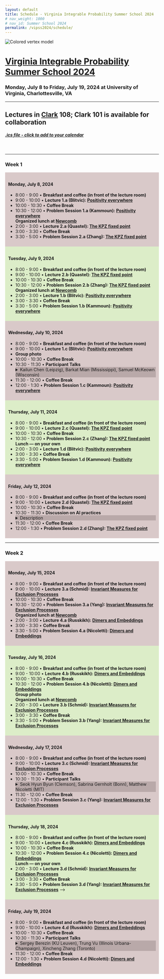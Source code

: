 ```yaml
---
layout: default
title: Schedule - Virginia Integrable Probability Summer School 2024
# nav_weight: 1000
# nav_id: Summer School 2024
permalink: /vipss2024/schedule/
---
```


<img src="{{site.url}}/vipss2024/color-vertex.jpg" style="max-width:100%" alt="Colored vertex model">

# <a href="{{site.url}}/vipss2024/">Virginia Integrable Probability Summer School 2024</a>

### Monday, July 8 to Friday, July 19, 2024 at University of Virginia, Charlottesville, VA

---

## Lectures in <a href="https://maps.app.goo.gl/UG54EAc6uqhjr4qZ9">Clark</a> 108; Clark 101 is available for collaboration

<h5><a href="{{site.url}}/vipss2024/VIPSS2024.ics">.ics file - click to add to your calendar</a></h5><br>

<hr><h3>Week 1</h3>

<!-- Week 1 Monday, July 8, 2024 -->  
<div style="background-color:#d9c9c9;padding:10px" class="mb-3">  
    <h4>Monday, July 8, 2024</h4>  
    <ul>
    <li>
    8:00 - 9:00 &bull; <strong>Breakfast and coffee (in front of the lecture room)</strong>
    </li>  
        <li>9:00 - 10:00 &bull; <strong>Lecture 1.a (Blitvic): <a href="{{site.url}}/vipss2024/blitvic/">Positivity everywhere</a></strong>
            <!--<details style="background-color:#b9a9a9">
              <summary>TBD Details</summary>
              <div style="background-color:#d9c9c9; padding:10px">Decsription</div>
            </details>-->
        </li>
        <li>10:00 - 10:30 &bull; <strong>Coffee Break</strong></li>  
        <li>10:30 - 12:00 &bull; <strong> Problem Session 1.a (Kammoun): <a href="{{site.url}}/vipss2024/blitvic/">Positivity everywhere</a></strong>
            <!--<details style="background-color:#b9a9a9">
              <summary>TBD Details</summary>
              <div style="background-color:#d9c9c9; padding:10px">Decsription</div>
            </details>-->
        </li>  
        <div class="mb-2 mt-2" style="font-weight:bold">Organized lunch at <a href="https://maps.app.goo.gl/r9dSBHdRg8t7csUq5">Newcomb</a></div>
        <li>2:00 - 3:00 &bull; <strong>Lecture 2.a (Quastel): <a href="{{site.url}}/vipss2024/quastel/">The KPZ fixed point</a></strong>
            <!--<details style="background-color:#b9a9a9">
              <summary>TBD Details</summary>
              <div style="background-color:#d9c9c9; padding:10px">Decsription</div>
            </details>-->
        </li>
        <li>3:00 - 3:30 &bull; <strong>Coffee Break</strong></li>  
        <li>3:30 - 5:00 &bull; <strong> Problem Session 2.a (Zhang): <a href="{{site.url}}/vipss2024/quastel/">The KPZ fixed point</a></strong>
            <!--<details style="background-color:#b9a9a9">
              <summary>TBD Details</summary>
              <div style="background-color:#d9c9c9; padding:10px">Decsription</div>
            </details>-->
        </li>  
    </ul>  
</div>

<div style="background-color:#DCEDC8;padding:10px" class="mb-3">  
    <h4>Tuesday, July 9, 2024</h4>  
        <ul>
    <li>
    8:00 - 9:00 &bull; <strong>Breakfast and coffee (in front of the lecture room)</strong>
    </li>    
        <li>9:00 - 10:00 &bull; <strong>Lecture 2.b (Quastel): <a href="{{site.url}}/vipss2024/quastel/">The KPZ fixed point</a></strong>
            <!--<details style="background-color:#bccea8">
              <summary>TBD Details</summary>
              <div style="background-color:#DCEDC8; padding:10px">Decsription</div>
            </details>-->
        </li>
        <li>10:00 - 10:30 &bull; <strong>Coffee Break</strong></li>  
        <li>10:30 - 12:00 &bull; <strong> Problem Session 2.b (Zhang): <a href="{{site.url}}/vipss2024/quastel/">The KPZ fixed point</a></strong>
            <!--<details style="background-color:#bccea8">
              <summary>TBD Details</summary>
              <div style="background-color:#DCEDC8; padding:10px">Decsription</div>
            </details>-->
        </li>
        <div class="mb-2 mt-2" style="font-weight:bold">Organized lunch at <a href="https://maps.app.goo.gl/r9dSBHdRg8t7csUq5">Newcomb</a></div>
        <li>2:00 - 3:00 &bull; <strong>Lecture 1.b (Blitvic): <a href="{{site.url}}/vipss2024/blitvic/">Positivity everywhere</a></strong>
            <!--<details style="background-color:#bccea8">
              <summary>TBD Details</summary>
              <div style="background-color:#DCEDC8; padding:10px">Decsription</div>
            </details>-->
        </li>
        <li>3:00 - 3:30 &bull; <strong>Coffee Break</strong></li>  
        <li>3:30 - 5:00 &bull; <strong> Problem Session 1.b (Kammoun): <a href="{{site.url}}/vipss2024/blitvic/">Positivity everywhere</a></strong>
            <!--<details style="background-color:#bccea8">
              <summary>TBD Details</summary>
              <div style="background-color:#DCEDC8; padding:10px">Decsription</div>
            </details>-->
        </li>  
    </ul>  
</div>

<div style="background-color:#d9c9c9;padding:10px" class="mb-3">  
    <h4>Wednesday, July 10, 2024</h4>  
        <ul>
    <li>
    8:00 - 9:00 &bull; <strong>Breakfast and coffee (in front of the lecture room)</strong>
    </li>    
        <li>9:00 - 10:00 &bull; <strong>Lecture 1.c (Blitvic): <a href="{{site.url}}/vipss2024/blitvic/">Positivity everywhere</a></strong>
            <!--<details style="background-color:#b9a9a9">
              <summary>TBD Details</summary>
              <div style="background-color:#d9c9c9; padding:10px">Decsription</div>
            </details>-->
        </li>
        <li style="font-weight:bold">Group photo</li>
        <li>10:00 - 10:30 &bull; <strong>Coffee Break</strong></li>  
        <li>10:30 - 11:30 &bull; <strong>Participant Talks</strong>
            <details style="background-color:#b9a9a9">
              <summary>Kailun Chen (Leipzig), Barkat Mian (Mississippi), Samuel McKeown (Wisconsin)</summary>
              <div style="background-color:#d9c9c9;
              padding:10px">
              Kailun Chen (Leipzig)
<br><strong>
Mallows product measure</strong>
<br>
q-exchangeable ergodic distributions on the infinite symmetric group were classified by Gnedin-Olshanski (2012). In this paper, we study a specific linear combination of the ergodic measures and call it the Mallows product measure. From a particle system perspective, the Mallows product measure is a reversible stationary blocking measure of the infinite-species ASEP and it is a natural multi-species extension of the Bernoulli product blocking measures of the one-species ASEP. Moreover, the Mallows product measure can be viewed as the universal product blocking measure of interacting particle systems coming from random walks on Hecke algebras. For the random infinite permutation distributed according to the Mallows product measure we have computed the joint distribution of its neighbouring displacements, as well as several other observables. The key feature of the obtained formulas is their remarkably simple product structure. We project these formulas to ASEP with finitely many species, which in particular recovers a recent result of Adams-Balazs-Jay, and also to ASEP(q,M). Our main tools are results of Gnedin-Olshanski about ergodic Mallows measures and shift-invariance symmetries of the stochastic colored six vertex model discovered by Borodin-Gorin-Wheeler and Galashin. This is a joint work with Alexey Bufetov.
              <br><br>
              Barkat Mian (Mississippi)
<br>
              <strong>On planar Brownian motion singularly tilted through a point potential</strong><br>
              We will discuss a special family of two-dimensional diffusions defined over a finite time interval [0, T]. These diffusions have transition density functions that are given by the integral kernels of the semigroup corresponding to the two-dimensional Schr ̈odinger operator with a point potential at the origin. Although, in a few ways, our processes of interest are closely related to two- dimensional Brownian motion, they have a singular drift pointing in the direction of the origin that is strong enough to enable the possibility of visiting there with positive probability. Our main focus is on characterizing a local time process at the origin for these diffusions analogous to that for a one-dimensional Brownian motion.
              <br><br>
              Samuel McKeown (Wisconsin)
<br>
              <strong>Solvability in a restricted first passage percolation
              </strong>
  <br>Strict-weak first passage percolation (SWFPP) is a model of random plane geometry, introduced by Seppäläinen as a simplification of planar FPP for which explicit formulae can be obtained. It is expected to lie in the KPZ universality class. One can apply many of the same techniques which have been used to study last passage percolation, in particular the systematic use of Busemann functions in describing the model's semi-infinite geodesics. SWFPP has the advantage of being solvable for a wider class of distributions and with expressions that tend to be easier to work with. As an application, we show that the tree of semi-infinite geodesics in exponential SWFPP fails to have a natural density near the axis.
              </div>
            </details>
        </li>  
        <li>11:30 - 12:00 &bull; <strong>Coffee Break</strong></li>  
        <li>12:00 - 1:30 &bull; <strong> Problem Session 1.c (Kammoun): <a href="{{site.url}}/vipss2024/blitvic/">Positivity everywhere</a></strong>
            <!--<details style="background-color:#b9a9a9">
              <summary>TBD Details</summary>
              <div style="background-color:#d9c9c9;
               padding:10px">Decsription</div>
            </details>-->
        </li>  
    </ul>  
</div>

<div style="background-color:#DCEDC8;padding:10px" class="mb-3">  
    <h4>Thursday, July 11, 2024</h4>  
        <ul>
    <li>
    8:00 - 9:00 &bull; <strong>Breakfast and coffee (in front of the lecture room)</strong>
    </li>    
        <li>9:00 - 10:00 &bull; <strong>Lecture 2.c (Quastel): <a href="{{site.url}}/vipss2024/quastel/">The KPZ fixed point</a></strong>
            <!--<details style="background-color:#bccea8">
              <summary>TBD Details</summary>
              <div style="background-color:#DCEDC8; padding:10px">Decsription</div>
            </details>-->
        </li>
        <li>10:00 - 10:30 &bull; <strong>Coffee Break</strong></li>  
        <li>10:30 - 12:00 &bull; <strong> Problem Session 2.c (Zhang): <a href="{{site.url}}/vipss2024/quastel/">The KPZ fixed point</a></strong>
            <!--<details style="background-color:#bccea8">
              <summary>TBD Details</summary>
              <div style="background-color:#DCEDC8; padding:10px">Decsription</div>
            </details>-->
        </li>  
        <div class="mb-2 mt-2" style="font-weight:bold">Lunch &mdash; on your own</div>
        <li>2:00 - 3:00 &bull; <strong>Lecture 1.d (Blitvic): <a href="{{site.url}}/vipss2024/blitvic/">Positivity everywhere</a></strong>
            <!--<details style="background-color:#bccea8">
              <summary>TBD Details</summary>
              <div style="background-color:#DCEDC8; padding:10px">Decsription</div>
            </details>-->
        </li>
        <li>3:00 - 3:30 &bull; <strong>Coffee Break</strong></li>  
        <li>3:30 - 5:00 &bull; <strong> Problem Session 1.d (Kammoun): <a href="{{site.url}}/vipss2024/blitvic/">Positivity everywhere</a></strong>
            <!--<details style="background-color:#bccea8">
              <summary>TBD Details</summary>
              <div style="background-color:#DCEDC8; padding:10px">Decsription</div>
            </details>-->
        </li>  
    </ul>  
</div>


<div style="background-color:#d9c9c9;padding:10px" class="mb-3">  
    <h4>Friday, July 12, 2024</h4>  
        <ul>
    <li>
    8:00 - 9:00 &bull; <strong>Breakfast and coffee (in front of the lecture room)</strong>
    </li>    
        <li>9:00 - 10:00 &bull; <strong>Lecture 2.d (Quastel): <a href="{{site.url}}/vipss2024/quastel/">The KPZ fixed point</a></strong>
            <!--<details style="background-color:#b9a9a9">
              <summary>TBD Details</summary>
              <div style="background-color:#d9c9c9; padding:10px">Decsription</div>
            </details>-->
        </li>
        <li>10:00 - 10:30 &bull; <strong>Coffee Break</strong></li>  
        <li>10:30 - 11:30 &bull; <strong>Discussion on AI practices</strong>
            <details style="background-color:#b9a9a9">
              <summary>Description</summary>
              <div style="background-color:#d9c9c9;
              padding:10px">We will discuss generative AI (chatGPT, etc.) in research, teaching, and administrative tasks. In the first half of the discussion, 
              Everyone is invited to contribute a short AI success story that others can follow. The second half is an open discussion around AI topics.</div>
            </details>
        </li>  
        <li>11:30 - 12:00 &bull; <strong>Coffee Break</strong></li>  
        <li>12:00 - 1:30 &bull; <strong> Problem Session 2.d (Zhang): <a href="{{site.url}}/vipss2024/quastel/">The KPZ fixed point</a></strong>
            <!--<details style="background-color:#b9a9a9">
              <summary>TBD Details</summary>
              <div style="background-color:#d9c9c9;
               padding:10px">Decsription</div>
            </details>-->
        </li>  
    </ul>  
</div>

<hr><h3>Week 2</h3>

<div style="background-color:#d9c9c9;padding:10px" class="mb-3">  
    <h4>Monday, July 15, 2024</h4>  
        <ul>
    <li>
    8:00 - 9:00 &bull; <strong>Breakfast and coffee (in front of the lecture room)</strong>
    </li>    
        <li>9:00 - 10:00 &bull; <strong>Lecture 3.a (Schmid): <a href="https://sites.google.com/view/dominik-schmid/virginia-2024">Invariant Measures for Exclusion Processes</a></strong>
            <!--<details style="background-color:#b9a9a9">
              <summary>TBD Details</summary>
              <div style="background-color:#d9c9c9; padding:10px">Decsription</div>
            </details>-->
        </li>
        <li>10:00 - 10:30 &bull; <strong>Coffee Break</strong></li>  
        <li>10:30 - 12:00 &bull; <strong> Problem Session 3.a (Yang): <a href="https://sites.google.com/view/dominik-schmid/virginia-2024">Invariant Measures for Exclusion Processes</a></strong>
            <!--<details style="background-color:#b9a9a9">
              <summary>TBD Details</summary>
              <div style="background-color:#d9c9c9; padding:10px">Decsription</div>
            </details>-->
        </li>  
        <div class="mb-2 mt-2" style="font-weight:bold">Organized lunch at <a href="https://maps.app.goo.gl/r9dSBHdRg8t7csUq5">Newcomb</a></div>
        <li>2:00 - 3:00 &bull; <strong>Lecture 4.a (Russkikh): <a href="{{site.url}}/vipss2024/russkikh/">Dimers and Embeddings</a></strong>
            <!--<details style="background-color:#b9a9a9">
              <summary>TBD Details</summary>
              <div style="background-color:#d9c9c9; padding:10px">Decsription</div>
            </details>-->
        </li>
        <li>3:00 - 3:30 &bull; <strong>Coffee Break</strong></li>  
        <li>3:30 - 5:00 &bull; <strong> Problem Session 4.a (Nicoletti): <a href="{{site.url}}/vipss2024/russkikh/">Dimers and Embeddings</a></strong>
            <!--<details style="background-color:#b9a9a9">
              <summary>TBD Details</summary>
              <div style="background-color:#d9c9c9; padding:10px">Decsription</div>
            </details>-->
        </li>  
    </ul>  
</div>

<div style="background-color:#DCEDC8;padding:10px" class="mb-3">  
    <h4>Tuesday, July 16, 2024</h4>  
        <ul>
    <li>
    8:00 - 9:00 &bull; <strong>Breakfast and coffee (in front of the lecture room)</strong>
    </li>    
        <li>9:00 - 10:00 &bull; <strong>Lecture 4.b (Russkikh): <a href="{{site.url}}/vipss2024/russkikh/">Dimers and Embeddings</a></strong>
            <!--<details style="background-color:#bccea8">
              <summary>TBD Details</summary>
              <div style="background-color:#DCEDC8; padding:10px">Decsription</div>
            </details>-->
        </li>
        <li>10:00 - 10:30 &bull; <strong>Coffee Break</strong></li>  
        <li>10:30 - 12:00 &bull; <strong> Problem Session 4.b (Nicoletti): <a href="{{site.url}}/vipss2024/russkikh/">Dimers and Embeddings</a></strong>
            <!--<details style="background-color:#bccea8">
              <summary>TBD Details</summary>
              <div style="background-color:#DCEDC8; padding:10px">Decsription</div>
            </details>-->
        </li>  
        <div class="mb-2 mt-2" style="font-weight:bold">Group photo</div>
        <div class="mb-2 mt-2" style="font-weight:bold">Organized lunch at <a href="https://maps.app.goo.gl/r9dSBHdRg8t7csUq5">Newcomb</a></div>
        <li>2:00 - 3:00 &bull; <strong>Lecture 3.b (Schmid): <a href="https://sites.google.com/view/dominik-schmid/virginia-2024">Invariant Measures for Exclusion Processes</a></strong>
            <!--<details style="background-color:#bccea8">
              <summary>TBD Details</summary>
              <div style="background-color:#DCEDC8; padding:10px">Decsription</div>
            </details>-->
        </li>
        <li>3:00 - 3:30 &bull; <strong>Coffee Break</strong></li>  
        <li>3:30 - 5:00 &bull; <strong> Problem Session 3.b (Yang): <a href="https://sites.google.com/view/dominik-schmid/virginia-2024">Invariant Measures for Exclusion Processes</a></strong>
            <!--<details style="background-color:#bccea8">
              <summary>TBD Details</summary>
              <div style="background-color:#DCEDC8; padding:10px">Decsription</div>
            </details>-->
        </li>  
    </ul>  
</div>

<div style="background-color:#d9c9c9;padding:10px" class="mb-3">  
    <h4>Wednesday, July 17, 2024</h4>  
        <ul>
    <li>
    8:00 - 9:00 &bull; <strong>Breakfast and coffee (in front of the lecture room)</strong>
    </li>    
        <li>9:00 - 10:00 &bull; <strong>Lecture 3.c (Schmid): <a href="https://sites.google.com/view/dominik-schmid/virginia-2024">Invariant Measures for Exclusion Processes</a></strong>
            <!--<details style="background-color:#b9a9a9">
              <summary>TBD Details</summary>
              <div style="background-color:#d9c9c9; padding:10px">Decsription</div>
            </details>-->
        </li>
        <li>10:00 - 10:30 &bull; <strong>Coffee Break</strong></li>  
        <li>10:30 - 11:30 &bull; <strong>Participant Talks</strong>
            <details style="background-color:#b9a9a9">
              <summary>Seok Hyun Byun (Clemson), Sabrina Gernholt (Bonn),  Matthew Nicoletti (MIT)</summary>
              <div style="background-color:#d9c9c9;
              padding:10px">
              Seok Hyun Byun (Clemson)
<br><strong>Dimer bijections, Aztec triangles, and spanning forests
</strong>
<br>
In this talk, we first recall a Temperley’s classical bijection (between spanning trees of a graph and dimer configurations of a related graph) and a related dimer bijection. Then, we present a new result, which extends the aforementioned bijections. As an application, we answer a question posed by Corteel, Huang, and Krattenthaler on finding an explicit bijection between domino tilings of two similar regions. If time permits, we also introduce a new combinatorial object that is equinumerous to domino tilings of Aztec triangles. This talk is based on a joint work with Mihai Ciucu.
<br><br>
Sabrina Gernholt (Bonn)
<br>
<strong>Fluctuations of a tagged particle in TASEP under influence of a deterministic wall</strong>
<br>
We consider a totally asymmetric simple exclusion process on Z with step initial condition and with the presence of a rightward-moving wall that prevents the particles from jumping. Our aim is to determine the limiting distribution of a tagged particle whose fluctuations are influenced by the wall around multiple macroscopic times.
<br><br>Matthew Nicoletti (MIT)
<br><strong> Perfect t-embeddings of the uniform hexagon</strong>
<br>
We construct and study the asymptotic properties of "perfect t-embeddings" of uniformly weighted hexagon graphs. Hexagon graphs are subgraphs of the honeycomb lattice, and the corresponding dimer model is equivalent to the model of uniformly random lozenge tilings of the hexagon. We provide exact formulas describing the perfect t-embeddings of these graphs, and we use these to prove the convergence of naturally associated discrete surfaces (coming from the "origami maps") to a maximal surface in Minkowski space carrying the conformal structure of the limiting Gaussian free field (GFF). The emergence of such a maximal surface is predicted to hold for a large class of dimer models by Chelkak, Laslier, and Russkikh. In addition, we check all conditions of a theorem of Chelkak, Laslier, and Russkikh which uses perfect t-embeddings to prove convergence of height fluctuations to the GFF, and thus we complete give a new proof, via t-embeddings, of convergence to the GFF. This is based on joint work with Marianna Russkikh and Tomas Berggren.
              </div>
            </details>
        </li>  
        <li>11:30 - 12:00 &bull; <strong>Coffee Break</strong></li>  
        <li>12:00 - 1:30 &bull; <strong> Problem Session 3.c (Yang): <a href="https://sites.google.com/view/dominik-schmid/virginia-2024">Invariant Measures for Exclusion Processes</a></strong>
            <!--<details style="background-color:#b9a9a9">
              <summary>TBD Details</summary>
              <div style="background-color:#d9c9c9;
               padding:10px">Decsription</div>
            </details>-->
        </li>  
    </ul>  
</div>

<div style="background-color:#DCEDC8;padding:10px" class="mb-3">  
    <h4>Thursday, July 18, 2024</h4>  
        <ul>
    <li>
    8:00 - 9:00 &bull; <strong>Breakfast and coffee (in front of the lecture room)</strong>
    </li>    
        <li>9:00 - 10:00 &bull; <strong>Lecture 4.c (Russkikh): <a href="{{site.url}}/vipss2024/russkikh/">Dimers and Embeddings</a></strong>
            <!--<details style="background-color:#bccea8">
              <summary>TBD Details</summary>
              <div style="background-color:#DCEDC8; padding:10px">Decsription</div>
            </details>-->
        </li>
        <li>10:00 - 10:30 &bull; <strong>Coffee Break</strong></li>  
        <li>10:30 - 12:00 &bull; <strong> Problem Session 4.c (Nicoletti): <a href="{{site.url}}/vipss2024/russkikh/">Dimers and Embeddings</a></strong>
            <!--<details style="background-color:#bccea8">
              <summary>TBD Details</summary>
              <div style="background-color:#DCEDC8; padding:10px">Decsription</div>
            </details>-->
        </li>  
        <div class="mb-2 mt-2" style="font-weight:bold">Lunch &mdash; on your own</div>
        <li>2:00 - 3:00 &bull; <strong>Lecture 3.d (Schmid): <a href="https://sites.google.com/view/dominik-schmid/virginia-2024">Invariant Measures for Exclusion Processes</a></strong>
            <!--<details style="background-color:#bccea8">
              <summary>TBD Details</summary>
              <div style="background-color:#DCEDC8; padding:10px">Decsription</div>
            </details>-->
        </li>
        <li>3:00 - 3:30 &bull; <strong>Coffee Break</strong></li>  
        <li>3:30 - 5:00 &bull; <strong> Problem Session 3.d (Yang): <a href="https://sites.google.com/view/dominik-schmid/virginia-2024">Invariant Measures for Exclusion Processes</a></strong>
            <!-- <!--<details style="background-color:#bccea8">
              <summary>TBD Details</summary>
              <div style="background-color:#DCEDC8; padding:10px">Decsription</div>
            </details>--> -->
        </li>  
    </ul>  
</div>


<div style="background-color:#d9c9c9;padding:10px" class="mb-3">  
    <h4>Friday, July 19, 2024</h4>  
        <ul>
    <li>
    8:00 - 9:00 &bull; <strong>Breakfast and coffee (in front of the lecture room)</strong>
    </li>    
        <li>9:00 - 10:00 &bull; <strong>Lecture 4.d (Russkikh): <a href="{{site.url}}/vipss2024/russkikh/">Dimers and Embeddings</a></strong>
            <!--<details style="background-color:#b9a9a9">
              <summary>TBD Details</summary>
              <div style="background-color:#d9c9c9; padding:10px">Decsription</div>
            </details>-->
        </li>
        <li>10:00 - 10:30 &bull; <strong>Coffee Break</strong></li>  
        <li>10:30 - 11:30 &bull; <strong>Participant Talks</strong>
            <details style="background-color:#b9a9a9">
              <summary>Sergey Berezin (KU Leuven), Trung Vu (Illinois Urbana-Champaign), Xincheng Zhang (Toronto)</summary>
              <div style="background-color:#d9c9c9;
              padding:10px">
              Sergey Berezin (KU Leuven)
              <br>
              <strong>Functional CLT for Mittag-Leffler Ensemble with Hard Wall</strong>
              <br>
              The Mittag-Leffler ensemble restricted to an origin-centered disk in the bulk of the droplet features a natural hard edge at the boundary of the disk. This boundary is known as the hard wall. We will discuss a recent functional central limit theorem for dynamical additive statistics in the hard-edge scaling, i.e., at the distance O(1/n) from this hard wall.
<br><br>
              Trung Vu (Illinois Urbana-Champaign)
<br><strong>
Arctic curves of the T-system with Slanted Initial Data
</strong>
<br>
The octahedron recurrence/equation can be viewed as a 2+1-dimensional discrete evolution equation. Generalizing the study of Di Francesco and Soto-Garrido, we consider initial data along parallel ``slanted" planes perpendicular to an arbitrary admissible direction (r,s,t) in Z_+^3. The solution of the T-system is interpreted as the partition function of a dimer model on some suitable ``pinecone" graph introduced in Bousquet-Mélou, J. Propp, and J. West. The T-system formulation and some exact solutions in uniform or periodic cases allow us to explore the thermodynamic limit of the corresponding dimer models and to derive exact arctic curves separating the various phases of the system.
<br><br>
Xincheng Zhang (Toronto)
<strong>The totally asymmetric exclusion process and the fluctuations around its shock</strong>
<br>
The totally asymmetric exclusion process(TASEP) is one of the solvable models in the KPZ universality class. When TASEP starts with certain initial conditions, it presents shocks in the evolution. Particles near the shocks have fluctuations on the t^{1/3} scale. For one type of initial condition, the fluctuations are known to be on the t^{1/2} scale due to the initial randomness. In this talk, I will describe how to see the t^{1/3} fluctuations for these initial conditions.
              </div>
            </details>
        </li>  
        <li>11:30 - 12:00 &bull; <strong>Coffee Break</strong></li>  
        <li>12:00 - 1:30 &bull; <strong> Problem Session 4.d (Nicoletti): <a href="{{site.url}}/vipss2024/russkikh/">Dimers and Embeddings</a></strong>
            <!--<details style="background-color:#b9a9a9">
              <summary>TBD Details</summary>
              <div style="background-color:#d9c9c9;
               padding:10px">Decsription</div>
            </details>-->
        </li>  
    </ul>  
</div>